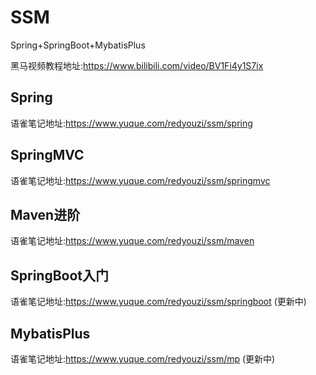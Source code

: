 

# SSM

Spring+SpringBoot+MybatisPlus

黑马视频教程地址:https://www.bilibili.com/video/BV1Fi4y1S7ix

## Spring

语雀笔记地址:https://www.yuque.com/redyouzi/ssm/spring

## SpringMVC

语雀笔记地址:https://www.yuque.com/redyouzi/ssm/springmvc

## Maven进阶

语雀笔记地址:https://www.yuque.com/redyouzi/ssm/maven

## SpringBoot入门

语雀笔记地址:https://www.yuque.com/redyouzi/ssm/springboot    (更新中)

## MybatisPlus

语雀笔记地址:https://www.yuque.com/redyouzi/ssm/mp    (更新中)
